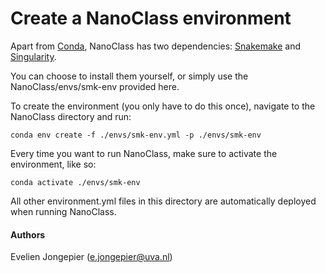 # Create a NanoClass environment

Apart from [Conda](https://docs.conda.io/projects/conda/en/latest/user-guide/install/linux.html), NanoClass has two dependencies: 
[Snakemake](https://snakemake.readthedocs.io/en/stable/getting_started/installation.html) and 
[Singularity](https://singularity.lbl.gov/).

You can choose to install them yourself, or simply use the NanoClass/envs/smk-env provided here.

To create the environment (you only have to do this once), navigate to the NanoClass directory and run:
 
    conda env create -f ./envs/smk-env.yml -p ./envs/smk-env

Every time you want to run NanoClass, make sure to activate the environment, like so:

    conda activate ./envs/smk-env

All other environment.yml files in this directory are automatically deployed when running NanoClass. 

#### Authors

Evelien Jongepier (e.jongepier@uva.nl)

